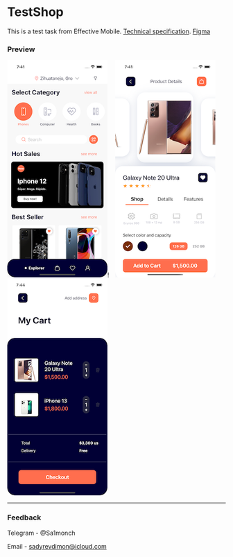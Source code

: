 # TestShop
This is a test task from Effective Mobile. 
[Technical specification](https://docs.google.com/document/d/1VedkRcsN6yukGO2uWES4RuIM8KMtESZ8p7zD7nGySMs/edit?usp=sharing).
[Figma](https://www.figma.com/file/KqZcU5m3GMxAHwgFkvCONz/ECOMMERCE?node-id=2%3A845)
###  __Preview__
![<img src="Preview_1.png" width="231" height="500">](Preview_1.png)!&emsp;[<img src="Preview_2.png" width="231" height="500">](Preview_2.png)&emsp;![<img src="Preview_3.png" width="231" height="500">](Preview_3.png)
***
###  __Feedback__
Telegram - @Sa1monch

Email - sadyrevdimon@icloud.com
